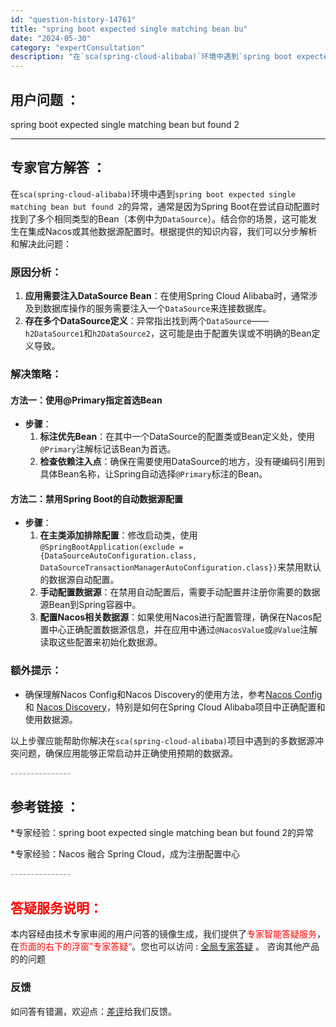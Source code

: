 ```yaml
---
id: "question-history-14761"
title: "spring boot expected single matching bean bu"
date: "2024-05-30"
category: "expertConsultation"
description: "在`sca(spring-cloud-alibaba)`环境中遇到`spring boot expected single matching bean but found 2`的异常，通常是因为Spring Boot在尝试自动配置时找到了多个相同类型的Bean（本例中为`DataSource`）。结"
---
```


## 用户问题 ： 
 spring boot expected single matching bean but found 2  

---------------
## 专家官方解答 ：

在`sca(spring-cloud-alibaba)`环境中遇到`spring boot expected single matching bean but found 2`的异常，通常是因为Spring Boot在尝试自动配置时找到了多个相同类型的Bean（本例中为`DataSource`）。结合你的场景，这可能发生在集成Nacos或其他数据源配置时。根据提供的知识内容，我们可以分步解析和解决此问题：

### 原因分析：
1. **应用需要注入DataSource Bean**：在使用Spring Cloud Alibaba时，通常涉及到数据库操作的服务需要注入一个`DataSource`来连接数据库。
2. **存在多个DataSource定义**：异常指出找到两个`DataSource`——`h2DataSource1`和`h2DataSource2`，这可能是由于配置失误或不明确的Bean定义导致。

### 解决策略：
#### 方法一：使用@Primary指定首选Bean
- **步骤**：
  1. **标注优先Bean**：在其中一个DataSource的配置类或Bean定义处，使用`@Primary`注解标记该Bean为首选。
  2. **检查依赖注入点**：确保在需要使用DataSource的地方，没有硬编码引用到具体Bean名称，让Spring自动选择`@Primary`标注的Bean。

#### 方法二：禁用Spring Boot的自动数据源配置
- **步骤**：
  1. **在主类添加排除配置**：修改启动类，使用`@SpringBootApplication(exclude = {DataSourceAutoConfiguration.class, DataSourceTransactionManagerAutoConfiguration.class})`来禁用默认的数据源自动配置。
  2. **手动配置数据源**：在禁用自动配置后，需要手动配置并注册你需要的数据源Bean到Spring容器中。
  3. **配置Nacos相关数据源**：如果使用Nacos进行配置管理，确保在Nacos配置中心正确配置数据源信息，并在应用中通过`@NacosValue`或`@Value`注解读取这些配置来初始化数据源。

### 额外提示：
- 确保理解Nacos Config和Nacos Discovery的使用方法，参考[Nacos Config](https://github.com/spring-cloud-incubator/spring-cloud-alibaba/wiki/Nacos-config) 和 [Nacos Discovery](https://github.com/spring-cloud-incubator/spring-cloud-alibaba/wiki/Nacos-discovery)，特别是如何在Spring Cloud Alibaba项目中正确配置和使用数据源。

以上步骤应能帮助你解决在`sca(spring-cloud-alibaba)`项目中遇到的多数据源冲突问题，确保应用能够正常启动并正确使用预期的数据源。


<font color="#949494">---------------</font> 


## 参考链接 ：

*专家经验：spring boot expected single matching bean but found 2的异常 
 
 *专家经验：Nacos 融合 Spring Cloud，成为注册配置中心 


 <font color="#949494">---------------</font> 
 


## <font color="#FF0000">答疑服务说明：</font> 

本内容经由技术专家审阅的用户问答的镜像生成，我们提供了<font color="#FF0000">专家智能答疑服务</font>，在<font color="#FF0000">页面的右下的浮窗”专家答疑“</font>。您也可以访问 : [全局专家答疑](https://answer.opensource.alibaba.com/docs/intro) 。 咨询其他产品的的问题

### 反馈
如问答有错漏，欢迎点：[差评](https://ai.nacos.io/user/feedbackByEnhancerGradePOJOID?enhancerGradePOJOId=14765)给我们反馈。
